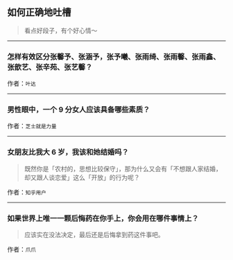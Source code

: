 ## 如何正确地吐槽

> 看点好段子，有个好心情～


 
---

### 怎样有效区分张馨予、张涵予，张予曦、张雨绮、张雨馨、张雨鑫、张歆艺、张辛苑、张艺馨？

> 


作者：`叶达`

---

### 男性眼中，一个 9 分女人应该具备哪些素质？

> 


作者：`芝士就是力量`

---

### 女朋友比我大 6 岁，我该和她结婚吗？

> 既然你是「农村的，思想比较保守」，那为什么又会有「不想跟人家结婚，却又跟人谈恋爱」这么「开放」的行为呢？


作者：`知乎用户`

---

### 如果世界上唯一一颗后悔药在你手上，你会用在哪件事情上？

> 应该实在没法决定，最后还是后悔拿到药这件事吧。


作者：`爪爪`